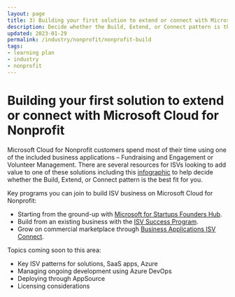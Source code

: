 ```yaml
---
layout: page
title: 3) Building your first solution to extend or connect with Microsoft Cloud for Nonprofit
description: Decide whether the Build, Extend, or Connect pattern is the best fit for you.
updated: 2023-01-29
permalink: /industry/nonprofit/nonprofit-build
tags:
- learning plan
- industry
- nonprofit
---
```


# Building your first solution to extend or connect with Microsoft Cloud for Nonprofit

Microsoft Cloud for Nonprofit customers spend most of their time using one of the included business applications – Fundraising and Engagement or Volunteer Management. There are several resources for ISVs looking to add value to one of these solutions including this [infographic](https://assetsprod.microsoft.com/en-us/dyn365-isv-infographic.pdf) to help decide whether the Build, Extend, or Connect pattern is the best fit for you.

Key programs you can join to build ISV business on Microsoft Cloud for Nonprofit:
 - Starting from the ground-up with [Microsoft for Startups Founders Hub](https://www.microsoft.com/en-us/startups?rtc=1).
 - Build from an existing business with the [ISV Success Program](https://www.microsoft.com/en-us/isv/).
 - Grow on commercial marketplace through [Business Applications ISV Connect](https://partner.microsoft.com/en-us/solutions/business-applications/isv-build).

Topics coming soon to this area:
 - Key ISV patterns for solutions, SaaS apps, Azure
 - Managing ongoing development using Azure DevOps
 - Deploying through AppSource
 - Licensing considerations